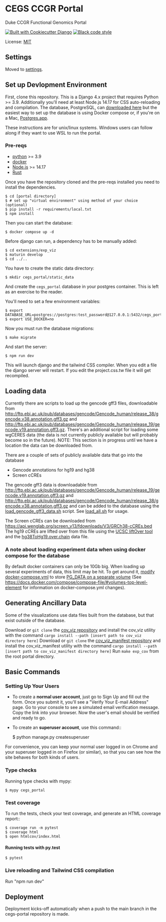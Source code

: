 # CEGS CCGR Portal

Duke CCGR Functional Genomics Portal

<a href="https://github.com/pydanny/cookiecutter-django/"><img src="https://img.shields.io/badge/built%20with-Cookiecutter%20Django-ff69b4.svg?logo=cookiecutter" alt="Built with Cookiecutter Django"/></a>
<a href="https://github.com/ambv/black"><img src="https://img.shields.io/badge/code%20style-black-000000.svg" alt="Black code style"/></a>

License: [MIT](LICENSE)

## Settings

Moved to [settings](http://cookiecutter-django.readthedocs.io/en/latest/settings.html).

## Set up Devlopment Environment

First, clone this repository. This is a Django 4.x project that requires Python >= 3.9. Additionally you'll need at least Node.js 14.17 for CSS auto-reloading and compilation. The database, PostgreSQL, can [downloaded here](https://www.postgresql.org/download/) but the easiest way to set up the database is using Docker compose or, if you're on a Mac, [Postgres.app](https://postgresapp.com).

These instructions are for unix/linux systems. Windows users can follow along if they want to use WSL to run the portal.

### Pre-reqs

-   [python](https://www.python.org) >= 3.9
-   [docker](http://docker.com)
-   [Node.js](https://nodejs.dev) >= 14.17
-   [Rust](https://www.rust-lang.org)

Once you have the repository cloned and the pre-reqs installed you need to install the dependencies.

    $ cd [portal directory]
    $ # set up "virtual environment" using method of your choice (optional)
    $ pip install -r requirements/local.txt
    $ npm install

Then you can start the database:

    $ docker compose up -d

Before django can run, a dependency has to be manually added:

    $ cd extensions/exp_viz
    $ maturin develop
    $ cd ../..

You have to create the static data directory:

    $ mkdir cegs_portal/static_data

And create the `cegs_portal` database in your postgres container. This is left as an exercise to the reader.

You'll need to set a few environment variables:

    $ export DATABASE_URL=postgres://postgres:test_password@127.0.0.1:5432/cegs_portal
    $ export USE_DOCKER=no

Now you must run the database migrations:

    $ make migrate

And start the server:

    $ npm run dev

This will launch django and the tailwind CSS compiler. When you edit a file the django server will restart. If you edit the project.css.tw file it will get recompiled.

## Loading data

Currently there are scripts to load up the gencode gff3 files, downloadable from http://ftp.ebi.ac.uk/pub/databases/gencode/Gencode_human/release_38/gencode.v38.annotation.gff3.gz and http://ftp.ebi.ac.uk/pub/databases/gencode/Gencode_human/release_19/gencode.v19.annotation.gff3.gz. There's an additional script for loading some wgCERES data (the data is not currently publicly available but will probably become so in the future).
NOTE: This section is in progress until we have a location the data can be downloaded from.

There are a couple of sets of publicly available data that go into the database

-   Gencode annotations for hg19 and hg38
-   Screen cCREs

The gencode gff3 data is downloadable from http://ftp.ebi.ac.uk/pub/databases/gencode/Gencode_human/release_19/gencode.v19.annotation.gff3.gz and http://ftp.ebi.ac.uk/pub/databases/gencode/Gencode_human/release_38/gencode.v38.annotation.gff3.gz and can be added to the database using the [load_gencode_gff3_data.sh](scripts/data_loading/load_gencode_gff3_data.sh) script. See [load_all.sh](scripts/data_loading/load_all.sh) for usage.

The Screen cCREs can be downloaded from https://api.wenglab.org/screen_v13/fdownloads/V3/GRCh38-cCREs.bed The hg19 cCREs are lifted over from this file using the [UCSC liftOver tool](https://genome.ucsc.edu/goldenPath/help/hgTracksHelp.html#Liftover) and the [hg38ToHg19.over.chain](https://github.com/imbforge/liftover/raw/master/hg38ToHg19.over.chain) data file.

### A note about loading experiment data when using docker compose for the database

By default docker containers can only be 10Gb big. When loading up several experiments of data, this limit may be hit.
To get around it, [modify](https://docs.docker.com/compose/compose-file/#volumes-top-level-element) [docker-compose.yml](docker-compose.yml) to store [PG_DATA on a separate volume](https://github.com/docker-library/docs/blob/master/postgres/README.md#where-to-store-data) (See https://docs.docker.com/compose/compose-file/#volumes-top-level-element for information on docker-compose.yml changes).

## Generating Ancillary Data

Some of the visualizations use data files built from the database, but that exist outside of the database.

Download or `git clone` the [cov_viz repository](https://github.com/ReddyLab/cov_viz) and install the cov_viz utility with the command `cargo install --path [insert path to cov_viz directory here]`
Download or `git clone` the [cov_viz_manifest repository](https://github.com/ReddyLab/cov_viz_manifest) and install the cov_viz_manifest utility with the command `cargo install --path [insert path to cov_viz_manifest directory here]`
Run `make exp_cov` from the root portal directory.

## Basic Commands

### Setting Up Your Users

-   To create a **normal user account**, just go to Sign Up and fill out the form. Once you submit it, you'll see a "Verify Your E-mail Address" page. Go to your console to see a simulated email verification message. Copy the link into your browser. Now the user's email should be verified and ready to go.

-   To create an **superuser account**, use this command::

    $ python manage.py createsuperuser

For convenience, you can keep your normal user logged in on Chrome and your superuser logged in on Firefox (or similar), so that you can see how the site behaves for both kinds of users.

### Type checks

Running type checks with mypy:

    $ mypy cegs_portal

### Test coverage

To run the tests, check your test coverage, and generate an HTML coverage report::

    $ coverage run -m pytest
    $ coverage html
    $ open htmlcov/index.html

#### Running tests with py.test

    $ pytest

### Live reloading and Tailwind CSS compilation

Run "npm run dev"

## Deployment

Deployment kicks-off automatically when a push to the main branch in the cegs-portal repository is made.
